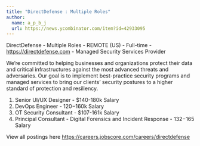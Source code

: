 ```yaml
---
title: "DirectDefense : Multiple Roles"
author:
  name: a_p_b_j
  url: https://news.ycombinator.com/item?id=42933095
---
```

DirectDefense - Multiple Roles - REMOTE (US) - Full-time - <a href="https:&#x2F;&#x2F;directdefense.com" rel="nofollow">https:&#x2F;&#x2F;directdefense.com</a> - Managed Security Services Provider

We’re committed to helping businesses and organizations protect their data and critical infrastructures against the most advanced threats and adversaries. Our goal is to implement best-practice security programs and managed services to bring our clients’ security postures to a higher standard of protection and resiliency.

1. Senior UI&#x2F;UX Designer - $140-180k Salary
2. DevOps Engineer - $120-$160k Salary
3. OT Security Consultant - $107-161k Salary
4. Principal Consultant - Digital Forensics and Incident Response - $132-$165 Salary

View all postings here <a href="https:&#x2F;&#x2F;careers.jobscore.com&#x2F;careers&#x2F;directdefense" rel="nofollow">https:&#x2F;&#x2F;careers.jobscore.com&#x2F;careers&#x2F;directdefense</a>
<JobApplication />
